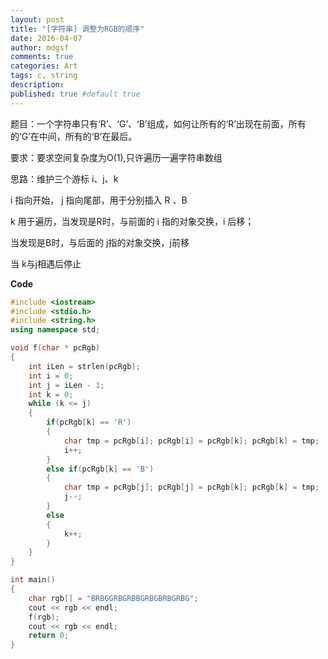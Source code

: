 ```yaml
---
layout: post
title: "[字符串] 调整为RGB的顺序"
date: 2016-04-07
author: mdgsf
comments: true
categories: Art
tags: c, string
description:
published: true #default true
---
```



题目：一个字符串只有‘R’、‘G’、‘B’组成，如何让所有的‘R’出现在前面，所有的‘G’在中间，所有的‘B’在最后。

要求：要求空间复杂度为O(1),只许遍历一遍字符串数组

思路：维护三个游标 i、j、k

i 指向开始， j 指向尾部，用于分别插入 R 、B

k 用于遍历，当发现是R时，与前面的 i 指的对象交换，i 后移；

当发现是B时，与后面的 j指的对象交换，j前移

当 k与j相遇后停止

**Code**

```cpp
#include <iostream>
#include <stdio.h>
#include <string.h>
using namespace std;

void f(char * pcRgb)
{
    int iLen = strlen(pcRgb);
    int i = 0;
    int j = iLen - 1;
    int k = 0;
    while (k <= j)
    {
        if(pcRgb[k] == 'R')
        {
            char tmp = pcRgb[i]; pcRgb[i] = pcRgb[k]; pcRgb[k] = tmp;
            i++;
        }
        else if(pcRgb[k] == 'B')
        {
            char tmp = pcRgb[j]; pcRgb[j] = pcRgb[k]; pcRgb[k] = tmp;
            j--;
        }
        else
        {
            k++;
        }
    }
}

int main()
{
    char rgb[] = "BRBGGRBGRBBGRBGBRBGRBG";
    cout << rgb << endl;
    f(rgb);
    cout << rgb << endl;
    return 0;
}
```
